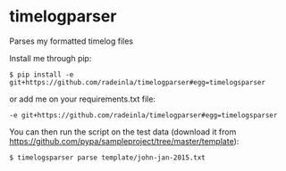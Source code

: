 timelogparser
=============

Parses my formatted timelog files

Install me through pip:
```
$ pip install -e git+https://github.com/radeinla/timelogparser#egg=timelogsparser
```

or add me on your requirements.txt file:
```
-e git+https://github.com/radeinla/timelogparser#egg=timelogsparser
```

You can then run the script on the test data (download it from https://github.com/pypa/sampleproject/tree/master/template):
```
$ timelogsparser parse template/john-jan-2015.txt
```